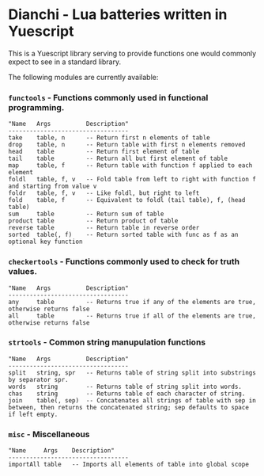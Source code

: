 # Dianchi - Lua batteries written in Yuescript

This is a Yuescript library serving to provide functions one would commonly expect to see in a standard library.

The following modules are currently available:
### `functools` - Functions commonly used in functional programming.
```moon
"Name   Args          Description"
----------------------------------
take    table, n      -- Return first n elements of table
drop    table, n      -- Return table with first n elements removed
head    table         -- Return first element of table
tail    table         -- Return all but first element of table
map     table, f      -- Return table with function f applied to each element
foldl   table, f, v   -- Fold table from left to right with function f and starting from value v
foldr   table, f, v   -- Like foldl, but right to left
fold    table, f      -- Equivalent to foldl (tail table), f, (head table)
sum     table         -- Return sum of table
product table         -- Return product of table
reverse table         -- Return table in reverse order
sorted  table(, f)    -- Return sorted table with func as f as an optional key function
```

### `checkertools` - Functions commonly used to check for truth values.
```moon
"Name   Args          Description"
----------------------------------
any     table         -- Returns true if any of the elements are true, otherwise returns false
all     table         -- Returns true if all of the elements are true, otherwise returns false
```

### `strtools` - Common string manupulation functions
```moon
"Name   Args          Description"
----------------------------------
split   string, spr   -- Returns table of string split into substrings by separator spr.
words   string        -- Returns table of string split into words.
chas    string        -- Returns table of each character of string.
join    table(, sep)  -- Concatenates all strings of table with sep in between, then returns the concatenated string; sep defaults to space if left empty. 
```

### `misc` - Miscellaneous
```moon
"Name     Args    Description"
----------------------------------
importAll table   -- Imports all elements of table into global scope
```
